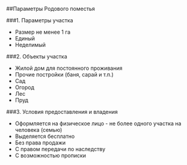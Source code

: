 ##Параметры Родового поместья

###1. Параметры участка
- Размер не менее 1 га
- Единый
- Неделимый

###2. Объекты участка
- Жилой дом для постоянного проживания
- Прочие постройки (баня, сарай и т.п.)
- Сад
- Огород
- Лес
- Пруд

###3. Условия предоставления и владения
- Оформляется на физическое лицо - не более одного участка на человека (семью)
- Выделяется бесплатно
- Без права продажи
- С правом передачи по наследству
- С возможностью прописки

